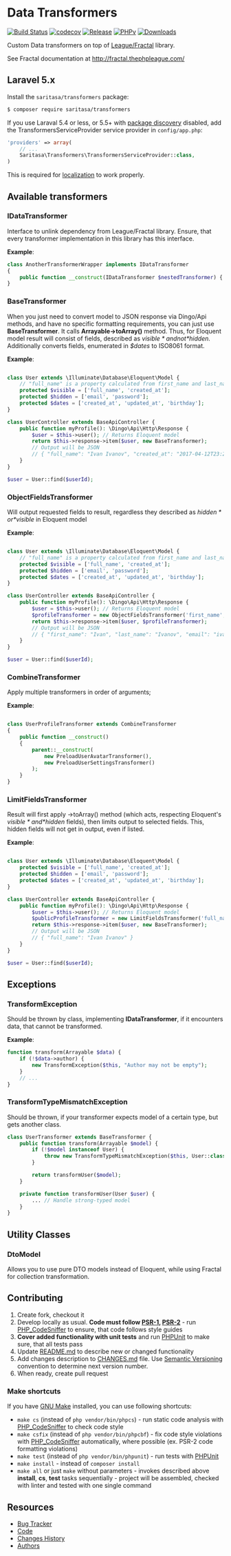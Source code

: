 # Data Transformers

[![Build Status](https://travis-ci.org/Saritasa/php-transformers.svg?branch=master)](https://travis-ci.org/Saritasa/php-transformers)
[![codecov](https://codecov.io/gh/Saritasa/php-transformers/branch/master/graph/badge.svg)](https://codecov.io/gh/Saritasa/php-transformers)
[![Release](https://img.shields.io/github/release/saritasa/php-transformers.svg)](https://github.com/Saritasa/php-transformers/releases)
[![PHPv](https://img.shields.io/packagist/php-v/saritasa/transformers.svg)](http://www.php.net)
[![Downloads](https://img.shields.io/packagist/dt/saritasa/transformers.svg)](https://packagist.org/packages/saritasa/transformers)

Custom Data transformers on top of [League/Fractal](https://github.com/thephpleague/fractal) library.

See Fractal documentation at http://fractal.thephpleague.com/


## Laravel 5.x

Install the ```saritasa/transformers``` package:

```bash
$ composer require saritasa/transformers
```

If you use Laraval 5.4 or less,
or 5.5+ with [package discovery](https://laravel.com/docs/5.5/packages#package-discovery) disabled,
add the TransformersServiceProvider service provider in ``config/app.php``:

```php
'providers' => array(
    // ...
    Saritasa\Transformers\TransformersServiceProvider::class,
)
```

This is required for [localization](https://laravel.com/docs/localization) to work properly.

## Available transformers

### IDataTransformer
Interface to unlink dependency from League/Fractal library.
Ensure, that every transformer implementation in this library has this interface.

**Example**:
```php
class AnotherTransformerWrapper implements IDataTransformer
{
    public function __construct(IDataTransformer $nestedTransformer) { ... }
}
```

### BaseTransformer
When you just need to convert model to JSON response via Dingo/Api methods,
and have no specific formatting requirements, you can just use
**BaseTransformer**. It calls **Arrayable->toArray()** method.
Thus, for Eloquent model result will consist of fields,
described as *$visible* and not *$hidden.*
Additionally converts fields, enumerated in *$dates* to ISO8061 format.

**Example**:
```php

class User extends \Illuminate\Database\Eloquent\Model {
    // "full_name" is a property calculated from first_name and last_name
    protected $visible = ['full_name', 'created_at'];
    protected $hidden = ['email', 'password'];
    protected $dates = ['created_at', 'updated_at', 'birthday'];
}

class UserController extends BaseApiController {
    public function myProfile(): \Dingo\Api\Http\Response {
        $user = $this->user(); // Returns Eloquent model
        return $this->response->item($user, new BaseTransformer);
        // Output will be JSON
        // { "full_name": "Ivan Ivanov", "created_at": "2017-04-12T23:20:50.52Z" }
    }
}

$user = User::find($userId);

```

### ObjectFieldsTransformer
Will output requested fields to result, regardless they described as
*$hidden* or *$visible* in Eloquent model

**Example**:
```php

class User extends \Illuminate\Database\Eloquent\Model {
    // "full_name" is a property calculated from first_name and last_name
    protected $visible = ['full_name', 'created_at'];
    protected $hidden = ['email', 'password'];
    protected $dates = ['created_at', 'updated_at', 'birthday'];
}

class UserController extends BaseApiController {
    public function myProfile(): \Dingo\Api\Http\Response {
        $user = $this->user(); // Returns Eloquent model
        $profileTransformer = new ObjectFieldsTransformer('first_name', 'last_name', 'email', 'birthday');
        return $this->response->item($user, $profileTransformer);
        // Output will be JSON
        // { "first_name": "Ivan", "last_name": "Ivanov", "email": "ivanov@mail.ru", "birthday": "1985-04-12T00:00:00.00Z" }
    }
}

$user = User::find($userId);

```


### CombineTransformer
Apply multiple transformers in order of arguments;

**Example**:
```php

class UserProfileTransformer extends CombineTransformer
{
    public function __construct()
    {
        parent::__construct(
            new PreloadUserAvatarTransformer(),
            new PreloadUserSettingsTransformer()
        );
    }
}

```

### LimitFieldsTransformer
Result will first apply ->toArray() method (which acts, respecting Eloquent's
*$visible* and *$hidden* fields), then limits output to selected fields.
This, hidden fields will not get in output, even if listed.

**Example**:
```php

class User extends \Illuminate\Database\Eloquent\Model {
    protected $visible = ['full_name', 'created_at'];
    protected $hidden = ['email', 'password'];
    protected $dates = ['created_at', 'updated_at', 'birthday'];
}

class UserController extends BaseApiController {
    public function myProfile(): \Dingo\Api\Http\Response {
        $user = $this->user(); // Returns Eloquent model
        $publicProfileTransformer = new LimitFieldsTransformer('full_name', 'birthday');
        return $this->response->item($user, new BaseTransformer);
        // Output will be JSON
        // { "full_name": "Ivan Ivanov" }
    }
}

$user = User::find($userId);

```

## Exceptions
### TransformException
Should be thrown by class, implementing **IDataTransformer**, if it encounters data,
that cannot be transformed.

**Example**:
```php
function transform(Arrayable $data) {
    if (!$data->author) {
        new TransformException($this, "Author may not be empty");
    }
    // ...
}
```

### TransformTypeMismatchException
Should be thrown, if your transformer expects model of a certain type,
but gets another class.

```php
class UserTransformer extends BaseTransformer {
    public function transform(Arrayable $model) {
        if (!$model instanceof User) {
            throw new TransformTypeMismatchException($this, User::class, get_class($model));
        }

        return transformUser($model);
    }

    private function transformUser(User $user) {
        ... // Handle strong-typed model
    }
}

```

## Utility Classes

### DtoModel
Allows you to use pure DTO models instead of Eloquent, while using Fractal for
collection transformation.

## Contributing

1. Create fork, checkout it
2. Develop locally as usual. **Code must follow [PSR-1](http://www.php-fig.org/psr/psr-1/), [PSR-2](http://www.php-fig.org/psr/psr-2/)** -
    run [PHP_CodeSniffer](https://github.com/squizlabs/PHP_CodeSniffer) to ensure, that code follows style guides
3. **Cover added functionality with unit tests** and run [PHPUnit](https://phpunit.de/) to make sure, that all tests pass
4. Update [README.md](README.md) to describe new or changed functionality
5. Add changes description to [CHANGES.md](CHANGES.md) file. Use [Semantic Versioning](https://semver.org/) convention to determine next version number.
6. When ready, create pull request

### Make shortcuts

If you have [GNU Make](https://www.gnu.org/software/make/) installed, you can use following shortcuts:

* ```make cs``` (instead of ```php vendor/bin/phpcs```) -
    run static code analysis with [PHP_CodeSniffer](https://github.com/squizlabs/PHP_CodeSniffer)
    to check code style
* ```make csfix``` (instead of ```php vendor/bin/phpcbf```) -
    fix code style violations with [PHP_CodeSniffer](https://github.com/squizlabs/PHP_CodeSniffer)
    automatically, where possible (ex. PSR-2 code formatting violations)
* ```make test``` (instead of ```php vendor/bin/phpunit```) -
    run tests with [PHPUnit](https://phpunit.de/)
* ```make install``` - instead of ```composer install```
* ```make all``` or just ```make``` without parameters -
    invokes described above **install**, **cs**, **test** tasks sequentially -
    project will be assembled, checked with linter and tested with one single command

## Resources

* [Bug Tracker](http://github.com/saritasa/php-transformers/issues)
* [Code](http://github.com/saritasa/php-transformers)
* [Changes History](CHANGES.md)
* [Authors](http://github.com/saritasa/php-transformers/contributors)
